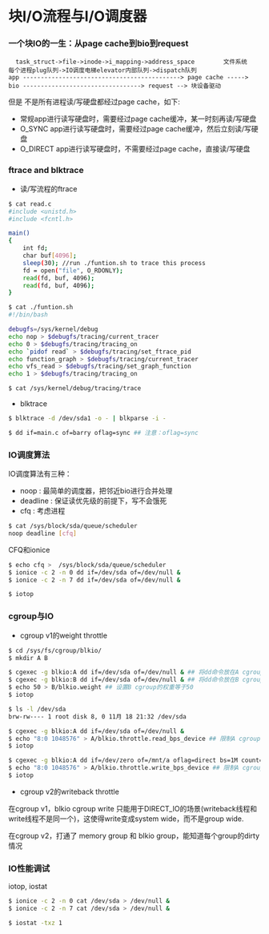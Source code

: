# 块I/O流程与I/O调度器

### 一个块IO的一生：从page cache到bio到request

```
  task_struct->file->inode->i_mapping->address_space        文件系统   每个进程plug队列->IO调度电梯elevator内部队列->dispatch队列
app --------------------------------------------> page cache -----> bio ---------------------------------> request --> 块设备驱动
```

但是 不是所有进程读/写硬盘都经过page cache，如下:

* 常规app进行读写硬盘时，需要经过page cache缓冲，某一时刻再读/写硬盘
* O_SYNC app进行读写硬盘时，需要经过page cache缓冲，然后立刻读/写硬盘
* O_DIRECT app进行读写硬盘时，不需要经过page cache，直接读/写硬盘

### ftrace and blktrace

* 读/写流程的ftrace

```bash
$ cat read.c
#include <unistd.h>
#include <fcntl.h>

main()
{
    int fd;
    char buf[4096];
    sleep(30); //run ./funtion.sh to trace this process
    fd = open("file", O_RDONLY);
    read(fd, buf, 4096);
    read(fd, buf, 4096);
}

$ cat ./funtion.sh
#!/bin/bash

debugfs=/sys/kernel/debug
echo nop > $debugfs/tracing/current_tracer
echo 0 > $debugfs/tracing/tracing_on
echo `pidof read` > $debugfs/tracing/set_ftrace_pid
echo function_graph > $debugfs/tracing/current_tracer
echo vfs_read > $debugfs/tracing/set_graph_function
echo 1 > $debugfs/tracing/tracing_on

$ cat /sys/kernel/debug/tracing/trace
```

* blktrace

```bash
$ blktrace -d /dev/sda1 -o - | blkparse -i -

$ dd if=main.c of=barry oflag=sync ## 注意：oflag=sync
```

### IO调度算法

IO调度算法有三种：
* noop       : 最简单的调度器，把邻近bio进行合并处理
* deadline : 保证读优先级的前提下，写不会饿死
* cfq           : 考虑进程

```bash
$ cat /sys/block/sda/queue/scheduler
noop deadline [cfq]
```

CFQ和ionice

```bash
$ echo cfq >  /sys/block/sda/queue/scheduler
$ ionice -c 2 -n 0 dd if=/dev/sda of=/dev/null &
$ ionice -c 2 -n 7 dd if=/dev/sda of=/dev/null &

$ iotop
```

### cgroup与IO

* cgroup v1的weight throttle

```bash
$ cd /sys/fs/cgroup/blkio/
$ mkdir A B

$ cgexec -g blkio:A dd if=/dev/sda of=/dev/null & ## 将dd命令放在A cgroup运行
$ cgexec -g blkio:B dd if=/dev/sda of=/dev/null & ## 将dd命令放在B cgroup运行
$ echo 50 > B/blkio.weight ## 设置B cgroup的权重等于50
$ iotop

$ ls -l /dev/sda
brw-rw---- 1 root disk 8, 0 11月 18 21:32 /dev/sda

$ cgexec -g blkio:A dd if=/dev/sda of=/dev/null &
$ echo "8:0 1048576" > A/blkio.throttle.read_bps_device ## 限制A cgroup的最大读数据为1M/s
$ iotop

$ cgexec -g blkio:A dd if=/dev/zero of=/mnt/a oflag=direct bs=1M count=300 & ## 注意：oflag=direct
$ echo "8:0 1048576" > A/blkio.throttle.write_bps_device ## 限制A cgroup的最大写数据为1M/s
$ iotop
```

* cgroup v2的writeback throttle

在cgroup v1，blkio cgroup write 只能用于DIRECT_IO的场景(writeback线程和write线程不是同一个)，这使得write变成system wide，而不是group wide.

在cgroup v2，打通了 memory group 和 blkio group，能知道每个group的dirty情况

### IO性能调试

iotop, iostat

```bash
$ ionice -c 2 -n 0 cat /dev/sda > /dev/null &
$ ionice -c 2 -n 7 cat /dev/sda > /dev/null &

$ iostat -txz 1
```
